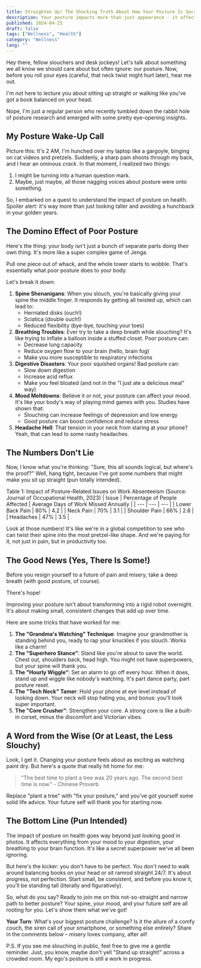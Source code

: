 ```yaml
---
title: Straighten Up! The Shocking Truth About How Your Posture Is Secretly Sabotaging Your Health (And What to Do About It)
description: Your posture impacts more than just appearance - it affects mood, digestion, and overall health. Explore simple tricks to stand tall and feel better today!
published: 2024-04-25
draft: false
tags: ["Wellness", "Health"]
category: "Wellness"
lang: ""
---
```


<!-- ![Hero Image](./heroImage.jpg) -->

Hey there, fellow slouchers and desk jockeys! Let's talk about something we all know we should care about but often ignore: our posture. Now, before you roll your eyes (careful, that neck twist might hurt later), hear me out.

I'm not here to lecture you about sitting up straight or walking like you've got a book balanced on your head.

Nope, I'm just a regular person who recently tumbled down the rabbit hole of posture research and emerged with some pretty eye-opening insights.


## My Posture Wake-Up Call

Picture this: It's 2 AM, I'm hunched over my laptop like a gargoyle, binging on cat videos and pretzels. Suddenly, a sharp pain shoots through my back, and I hear an ominous _crack_. In that moment, I realized two things:

1. I might be turning into a human question mark.
2. Maybe, just maybe, all those nagging voices about posture were onto something.

So, I embarked on a quest to understand the impact of posture on health. Spoiler alert: it's way more than just looking taller and avoiding a hunchback in your golden years.

## The Domino Effect of Poor Posture

Here's the thing: your body isn't just a bunch of separate parts doing their own thing. It's more like a super complex game of Jenga.

Pull one piece out of whack, and the whole tower starts to wobble. That's essentially what poor posture does to your body.

Let's break it down:

1. **Spine Shenanigans**: When you slouch, you're basically giving your spine the middle finger. It responds by getting all twisted up, which can lead to:
   - Herniated disks (ouch!)
   - Sciatica (double ouch!)
   - Reduced flexibility (bye-bye, touching your toes)
2. **Breathing Troubles**: Ever try to take a deep breath while slouching? It's like trying to inflate a balloon inside a stuffed closet. Poor posture can:
   - Decrease lung capacity
   - Reduce oxygen flow to your brain (hello, brain fog)
   - Make you more susceptible to respiratory infections
3. **Digestive Disasters**: Your poor squished organs! Bad posture can:
   - Slow down digestion
   - Increase acid reflux
   - Make you feel bloated (and not in the "I just ate a delicious meal" way)
4. **Mood Meltdowns**: Believe it or not, your posture can affect your mood. It's like your body's way of playing mind games with you. Studies have shown that:
   - Slouching can increase feelings of depression and low energy
   - Good posture can boost confidence and reduce stress
5. **Headache Hell**: That tension in your neck from staring at your phone? Yeah, that can lead to some nasty headaches.

## The Numbers Don't Lie

Now, I know what you're thinking: "Sure, this all sounds logical, but where's the proof?" Well, hang tight, because I've got some numbers that might make you sit up straight (pun totally intended).

Table 1: Impact of Posture-Related Issues on Work Absenteeism (Source: Journal of Occupational Health, 2023)
| Issue | Percentage of People Affected | Average Days of Work Missed Annually |
| --- | --- | --- |
| Lower Back Pain | 80% | 4.2 |
| Neck Pain | 70% | 3.1 |
| Shoulder Pain | 66% | 2.8 |
| Headaches | 47% | 3.5 |

Look at those numbers! It's like we're in a global competition to see who can twist their spine into the most pretzel-like shape. And we're paying for it, not just in pain, but in productivity too.

## The Good News (Yes, There Is Some!)

Before you resign yourself to a future of pain and misery, take a deep breath (with good posture, of course).

There's hope!

Improving your posture isn't about transforming into a rigid robot overnight. It's about making small, consistent changes that add up over time.

Here are some tricks that have worked for me:

1. **The "Grandma's Watching" Technique**: Imagine your grandmother is standing behind you, ready to rap your knuckles if you slouch. Works like a charm!
2. **The "Superhero Stance"**: Stand like you're about to save the world. Chest out, shoulders back, head high. You might not have superpowers, but your spine will thank you.
3. **The "Hourly Wiggle"**: Set an alarm to go off every hour. When it does, stand up and wiggle like nobody's watching. It's part dance party, part posture reset.
4. **The "Tech Neck" Tamer**: Hold your phone at eye level instead of looking down. Your neck will stop hating you, and bonus: you'll look super important.
5. **The "Core Crusher"**: Strengthen your core. A strong core is like a built-in corset, minus the discomfort and Victorian vibes.

## A Word from the Wise (Or at Least, the Less Slouchy)

Look, I get it. Changing your posture feels about as exciting as watching paint dry. But here's a quote that really hit home for me:

> "The best time to plant a tree was 20 years ago. The second best time is now." - Chinese Proverb

Replace "plant a tree" with "fix your posture," and you've got yourself some solid life advice. Your future self will thank you for starting now.

## The Bottom Line (Pun Intended)

The impact of posture on health goes way beyond just looking good in photos. It affects everything from your mood to your digestion, your breathing to your brain function. It's like a secret superpower we've all been ignoring.

But here's the kicker: you don't have to be perfect. You don't need to walk around balancing books on your head or sit ramrod straight 24/7. It's about progress, not perfection. Start small, be consistent, and before you know it, you'll be standing tall (literally and figuratively).

So, what do you say? Ready to join me on this not-so-straight and narrow path to better posture? Your spine, your mood, and your future self are all rooting for you. Let's show them what we've got!

**Your Turn**: What's your biggest posture challenge? Is it the allure of a comfy couch, the siren call of your smartphone, or something else entirely? Share in the comments below – misery loves company, after all!

P.S. If you see me slouching in public, feel free to give me a gentle reminder. Just, you know, maybe don't yell "Stand up straight!" across a crowded room. My ego's posture is still a work in progress.
